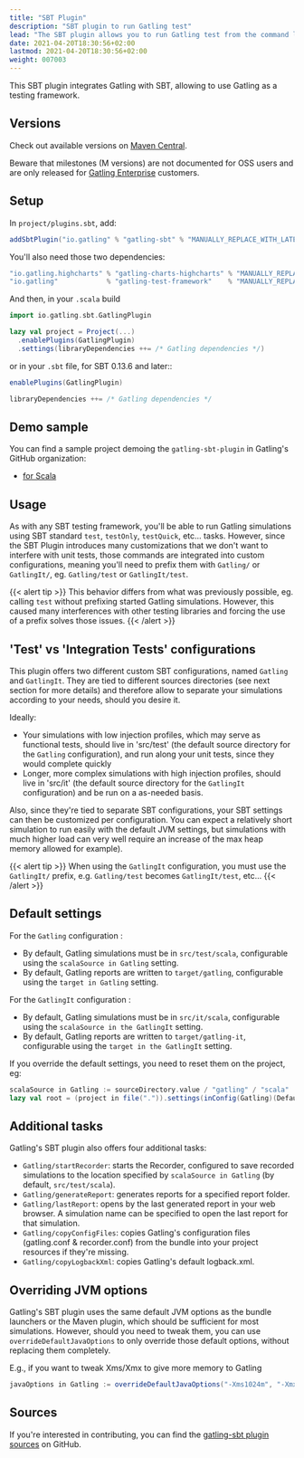 ```yaml
---
title: "SBT Plugin"
description: "SBT plugin to run Gatling test"
lead: "The SBT plugin allows you to run Gatling test from the command line, without the bundle"
date: 2021-04-20T18:30:56+02:00
lastmod: 2021-04-20T18:30:56+02:00
weight: 007003
---
```


This SBT plugin integrates Gatling with SBT, allowing to use Gatling as a testing framework.

## Versions

Check out available versions on [Maven Central](https://search.maven.org/artifact/io.gatling/gatling-sbt).

Beware that milestones (M versions) are not documented for OSS users and are only released for [Gatling Enterprise](https://gatling.io/enterprise/) customers.

## Setup

In `project/plugins.sbt`, add:

```scala
addSbtPlugin("io.gatling" % "gatling-sbt" % "MANUALLY_REPLACE_WITH_LATEST_VERSION")
```

You'll also need those two dependencies:

```scala
"io.gatling.highcharts" % "gatling-charts-highcharts" % "MANUALLY_REPLACE_WITH_LATEST_VERSION" % "test"
"io.gatling"            % "gatling-test-framework"    % "MANUALLY_REPLACE_WITH_LATEST_VERSION" % "test"
```

And then, in your `.scala` build

```scala
import io.gatling.sbt.GatlingPlugin

lazy val project = Project(...)
  .enablePlugins(GatlingPlugin)
  .settings(libraryDependencies ++= /* Gatling dependencies */)
```

or in your `.sbt` file, for SBT 0.13.6 and later::
```scala
enablePlugins(GatlingPlugin)

libraryDependencies ++= /* Gatling dependencies */
```
## Demo sample

You can find a sample project demoing the `gatling-sbt-plugin` in Gatling's GitHub organization:
* [for Scala](https://github.com/gatling/gatling-sbt-plugin-demo)

## Usage

As with any SBT testing framework, you'll be able to run Gatling simulations using SBT standard `test`, `testOnly`, `testQuick`, etc... tasks.
However, since the SBT Plugin introduces many customizations that we don't want to interfere with unit tests, those commands are integrated into custom configurations,
meaning you'll need to prefix them with `Gatling/` or `GatlingIt/`, eg. `Gatling/test` or `GatlingIt/test`.

{{< alert tip >}}
This behavior differs from what was previously possible, eg. calling `test` without prefixing started Gatling simulations.
However, this caused many interferences with other testing libraries and forcing the use of a prefix solves those issues.
{{< /alert >}}

## 'Test' vs 'Integration Tests' configurations

This plugin offers two different custom SBT configurations, named `Gatling` and `GatlingIt`.
They are tied to different sources directories (see next section for more details) and therefore allow to separate your simulations according to your needs, should you desire it.

Ideally:

* Your simulations with low injection profiles, which may serve as functional tests, should live in 'src/test' (the default source directory for the `Gatling` configuration), and run along your unit tests, since they would complete quickly
* Longer, more complex simulations with high injection profiles, should live in 'src/it' (the default source directory for the `GatlingIt` configuration) and be run on a as-needed basis.

Also, since they're tied to separate SBT configurations, your SBT settings can then be customized per configuration.
You can expect a relatively short simulation to run easily with the default JVM settings, but simulations with much higher load can very well require an increase of the max heap memory allowed for example).

{{< alert tip >}}
When using the `GatlingIt` configuration, you must use the `GatlingIt/` prefix, e.g. `Gatling/test` becomes `GatlingIt/test`, etc...
{{< /alert >}}

## Default settings

For the `Gatling` configuration :

* By default, Gatling simulations must be in `src/test/scala`, configurable using the `scalaSource in Gatling` setting.
* By default, Gatling reports are written to `target/gatling`, configurable using the `target in Gatling` setting.

For the `GatlingIt` configuration :

* By default, Gatling simulations must be in `src/it/scala`, configurable using the `scalaSource in the GatlingIt` setting.
* By default, Gatling reports are written to `target/gatling-it`, configurable using the `target in the GatlingIt` setting.

If you override the default settings, you need to reset them on the project, eg:

```scala
scalaSource in Gatling := sourceDirectory.value / "gatling" / "scala"
lazy val root = (project in file(".")).settings(inConfig(Gatling)(Defaults.testSettings): _*)
```

## Additional tasks

Gatling's SBT plugin also offers four additional tasks:

* `Gatling/startRecorder`: starts the Recorder, configured to save recorded simulations to the location specified by `scalaSource in Gatling` (by default, `src/test/scala`).
* `Gatling/generateReport`: generates reports for a specified report folder.
* `Gatling/lastReport`: opens by the last generated report in your web browser. A simulation name can be specified to open the last report for that simulation.
* `Gatling/copyConfigFiles`: copies Gatling's configuration files (gatling.conf & recorder.conf) from the bundle into your project resources if they're missing.
* `Gatling/copyLogbackXml`: copies Gatling's default logback.xml.

## Overriding JVM options

Gatling's SBT plugin uses the same default JVM options as the bundle launchers or the Maven plugin, which should be sufficient for most simulations.
However, should you need to tweak them, you can use `overrideDefaultJavaOptions` to only override those default options, without replacing them completely.

E.g., if you want to tweak Xms/Xmx to give more memory to Gatling

```scala
javaOptions in Gatling := overrideDefaultJavaOptions("-Xms1024m", "-Xmx2048m")
```

## Sources

If you're interested in contributing, you can find the [gatling-sbt plugin sources](https://github.com/gatling/gatling-sbt) on GitHub.
